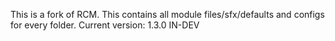 This is a fork of RCM.  This contains all module files/sfx/defaults and configs for every folder.
Current version: 1.3.0 IN-DEV
